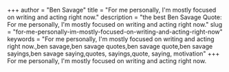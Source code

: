 +++
author = "Ben Savage"
title = "For me personally, I'm mostly focused on writing and acting right now."
description = "the best Ben Savage Quote: For me personally, I'm mostly focused on writing and acting right now."
slug = "for-me-personally-im-mostly-focused-on-writing-and-acting-right-now"
keywords = "For me personally, I'm mostly focused on writing and acting right now.,ben savage,ben savage quotes,ben savage quote,ben savage sayings,ben savage saying,quotes, sayings,quote, saying, motivation"
+++
For me personally, I'm mostly focused on writing and acting right now.
